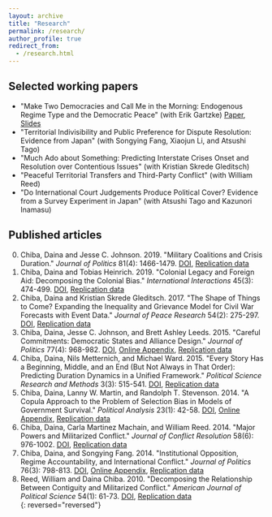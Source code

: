 ```yaml
---
layout: archive
title: "Research"
permalink: /research/
author_profile: true
redirect_from: 
  - /research.html
---
```


## <i class="fas fa-flask"></i> Selected working papers

* "Make Two Democracies and Call Me in the Morning: Endogenous Regime Type and the Democratic Peace" (with Erik Gartzke) [Paper](../files/makedempeace_2020.pdf), [Slides](../files/makedempeace_slides.pdf)  
* "Territorial Indivisibility and Public Preference for Dispute Resolution: Evidence from Japan" (with Songying Fang, Xiaojun Li, and Atsushi Tago)  
* "Much Ado about Something: Predicting Interstate Crises Onset and Resolution over Contentious Issues" (with Kristian Skrede Gleditsch)  
* "Peaceful Territorial Transfers and Third-Party Conflict" (with William Reed)  
* "Do International Court Judgements Produce Political Cover? Evidence from a Survey Experiment in Japan" (with Atsushi Tago and Kazunori Inamasu)  

## <i class="fas fa-project-diagram"></i> Published articles

0. Chiba, Daina and Jesse C. Johnson. 2019. "Military Coalitions and Crisis Duration." _Journal of Politics_ 81(4): 1466-1479. [DOI](https://doi.org/10.1086/704598), [Replication data](https://doi.org/10.7910/DVN/KJ6X76)  
0. Chiba, Daina and Tobias Heinrich. 2019. "Colonial Legacy and Foreign Aid: Decomposing the Colonial Bias." _International Interactions_ 45(3): 474-499. [DOI](https://doi.org/10.1080/03050629.2019.1593834), [Replication data](https://doi.org/10.7910/DVN/PAHRCK)  
0. Chiba, Daina and Kristian Skrede Gleditsch. 2017. "The Shape of Things to Come? Expanding the Inequality and Grievance Model for Civil War Forecasts with Event Data." _Journal of Peace Research_ 54(2): 275-297. [DOI](https://doi.org/10.1177/0022343316684192), [Replication data](http://file.prio.no/Journals/JPR/2017/54/2/Daina%20Chiba%20&%20Kristian%20Skrede%20Gleditsch.zip)  
0. Chiba, Daina, Jesse C. Johnson, and Brett Ashley Leeds. 2015. "Careful Commitments: Democratic States and Alliance Design." _Journal of Politics_ 77(4): 968-982. [DOI](https://doi.org/10.1086/682074), [Online Appendix](http://www.ruf.rice.edu/~leeds/documents/ChibaJohnsonLeedsAppendix.pdf), [Replication data](http://dx.doi.org/10.7910/DVN/DGHX1E)  
0. Chiba, Daina, Nils Metternich, and Michael Ward. 2015. "Every Story Has a Beginning, Middle, and an End (But Not Always in That Order): Predicting Duration Dynamics in a Unified Framework." _Political Science Research and Methods_ 3(3): 515-541. [DOI](https://doi.org/10.1017/psrm.2014.46), [Replication data](http://dx.doi.org/10.7910/DVN/N5IF8R)  
0. Chiba, Daina, Lanny W. Martin, and Randolph T. Stevenson. 2014. "A Copula Approach to the Problem of Selection Bias in Models of Government Survival." _Political Analysis_ 23(1): 42-58. [DOI](https://doi.org/10.1093/pan/mpu013), [Online Appendix](https://static.cambridge.org/content/id/urn:cambridge.org:id:article:S1047198700011591/resource/name/S1047198700011591sup001.zip), [Replication data](http://dx.doi.org/10.7910/DVN/26966)  
0. Chiba, Daina, Carla Martinez Machain, and William Reed. 2014. "Major Powers and Militarized Conflict." _Journal of Conflict Resolution_ 58(6): 976-1002. [DOI](https://doi.org/10.1177/0022002713487318), [Replication data](https://doi.org/10.7910/DVN/CXBVYY)  
0. Chiba, Daina, and Songying Fang. 2014. "Institutional Opposition, Regime Accountability, and International Conflict." _Journal of Politics_ 76(3): 798-813. [DOI](https://doi.org/10.1017/S0022381614000127), [Online Appendix](/files/ioraic_appendix.pdf), [Replication data](https://doi.org/10.7910/DVN/24455)  
0. Reed, William and Daina Chiba. 2010. "Decomposing the Relationship Between Contiguity and Militarized Conflict." _American Journal of Political Science_ 54(1): 61-73. [DOI](https://doi.org/10.1111/j.1540-5907.2009.00418.x), [Replication data](https://doi.org/10.7910/DVN/C7JA8S)  
{: reversed="reversed"}


